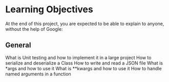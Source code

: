 # Learning Objectives

At the end of this project, you are expected to be able to explain to anyone, without the help of Google:

## General

What is Unit testing and how to implement it in a large project
How to serialize and deserialize a Class
How to write and read a JSON file
What is *args and how to use it
What is **kwargs and how to use it
How to handle named arguments in a function